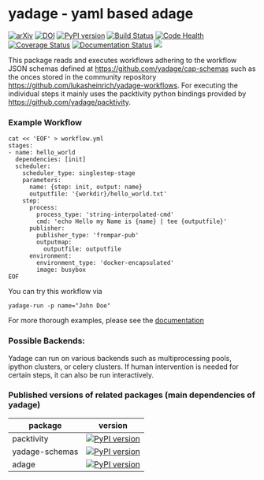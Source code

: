 # yadage - yaml based adage

[![arXiv](https://img.shields.io/badge/arXiv-1706.01878-orange.svg)](https://arxiv.org/abs/1706.01878)
[![DOI](https://zenodo.org/badge/53543066.svg)](https://zenodo.org/badge/latestdoi/53543066)
[![PyPI version](https://badge.fury.io/py/yadage.svg)](https://badge.fury.io/py/yadage)
[![Build Status](https://travis-ci.org/yadage/yadage.svg?branch=master)](https://travis-ci.org/yadage/yadage)
[![Code Health](https://landscape.io/github/yadage/yadage/master/landscape.svg?style=flat)](https://landscape.io/github/yadage/yadage/master)
[![Coverage Status](https://coveralls.io/repos/github/yadage/yadage/badge.svg?branch=master)](https://coveralls.io/github/yadage/yadage?branch=master)
[![Documentation Status](https://readthedocs.org/projects/yadage/badge/?version=latest)](http://yadage.readthedocs.io/en/latest/?badge=latest)
[![](https://images.microbadger.com/badges/version/yadage/yadage.svg)](https://microbadger.com/images/yadage/yadage "Get your own version badge on microbadger.com")

This package reads and executes workflows adhering to the workflow JSON schemas defined at https://github.com/yadage/cap-schemas such as the onces stored in the community repository https://github.com/lukasheinrich/yadage-workflows. For executing the individual steps it mainly uses the packtivity python bindings provided by https://github.com/yadage/packtivity.

### Example Workflow

```
cat << 'EOF' > workflow.yml
stages:
- name: hello_world
  dependencies: [init]
  scheduler:
    scheduler_type: singlestep-stage
    parameters:
      name: {step: init, output: name}
      outputfile: '{workdir}/hello_world.txt'
    step:
      process:
        process_type: 'string-interpolated-cmd'
        cmd: 'echo Hello my Name is {name} | tee {outputfile}'
      publisher:
        publisher_type: 'frompar-pub'
        outputmap:
          outputfile: outputfile
      environment:
        environment_type: 'docker-encapsulated'
        image: busybox
EOF
```

You can try this workflow via

```
yadage-run -p name="John Doe"
```

For more thorough examples, please see the [documentation](http://yadage.readthedocs.io/en/latest/)

### Possible Backends:

Yadage can run on various backends such as multiprocessing pools, ipython clusters, or celery clusters. If human intervention is needed for certain steps, it can also be run interactively.

### Published versions of related packages (main dependencies of yadage)

| package | version |
| ------------- |-------------|
| packtivity     | [![PyPI version](https://badge.fury.io/py/packtivity.svg)](https://badge.fury.io/py/packtivity) |
| yadage-schemas    | [![PyPI version](https://badge.fury.io/py/yadage-schemas.svg)](https://badge.fury.io/py/yadage-schemas)      |   
| adage | [![PyPI version](https://badge.fury.io/py/adage.svg)](https://badge.fury.io/py/adage)      |  
